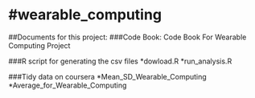 #wearable_computing
==================
##Documents for this project:
###Code Book: Code Book For Wearable Computing Project

###R script for generating the csv files
*dowload.R
*run_analysis.R

###Tidy data on coursera
*Mean_SD_Wearable_Computing 
*Average_for_Wearable_Computing

